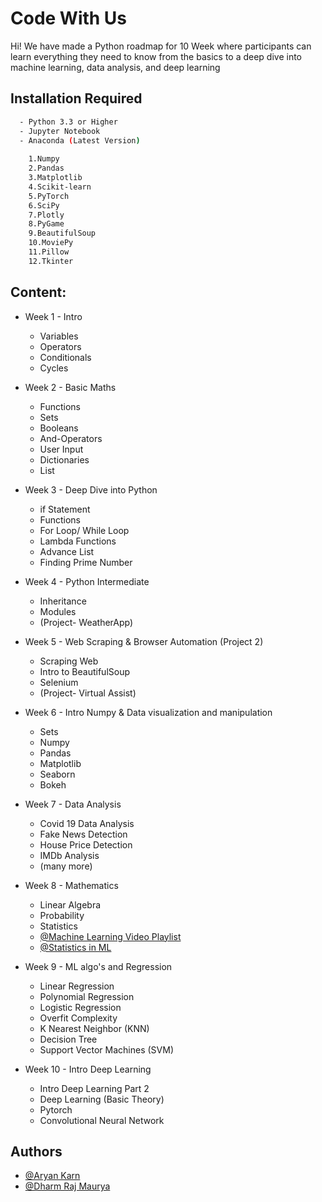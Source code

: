 
# Code With Us
Hi! We have made a Python roadmap for 10 Week where participants can learn everything they need to know from the basics to a deep dive into machine learning, data analysis, and deep learning


## Installation Required


```bash
  - Python 3.3 or Higher
  - Jupyter Notebook
  - Anaconda (Latest Version)
    
    1.Numpy
    2.Pandas
    3.Matplotlib
    4.Scikit-learn
    5.PyTorch
    6.SciPy
    7.Plotly
    8.PyGame
    9.BeautifulSoup
    10.MoviePy
    11.Pillow
    12.Tkinter    
```
## Content:

- Week 1 - Intro
  - Variables 
  - Operators
  - Conditionals
  - Cycles

- Week 2 - Basic Maths
  - Functions
  - Sets
  - Booleans
  - And-Operators
  - User Input
  - Dictionaries
  - List

- Week 3 - Deep Dive into Python
  - if Statement
  - Functions
  - For Loop/ While Loop
  - Lambda Functions
  - Advance List
  - Finding Prime Number

- Week 4 - Python Intermediate 
  - Inheritance
  - Modules
  - (Project- WeatherApp)

- Week 5 - Web Scraping & Browser Automation (Project 2)
  - Scraping Web
  - Intro to BeautifulSoup
  - Selenium
  - (Project- Virtual Assist)
  
- Week 6 - Intro Numpy & Data visualization and manipulation
  - Sets
  - Numpy
  - Pandas
  - Matplotlib
  - Seaborn
  - Bokeh

- Week 7 - Data Analysis
  - Covid 19 Data Analysis
  - Fake News Detection
  - House Price Detection
  - IMDb Analysis
   - (many more)

- Week 8 - Mathematics
  - Linear Algebra
  - Probability
  - Statistics
  - [@Machine Learning Video Playlist](https://www.youtube.com/watch?v=bPrmA1SEN2k&list=PLZoTAELRMXVPBTrWtJkn3wWQxZkmTXGwe})
  - [@Statistics in ML](https://www.youtube.com/watch?v=zRUliXuwJCQ&list=PLZoTAELRMXVMhVyr3Ri9IQ-t5QPBtxzJO)
- Week 9 - ML algo's and Regression 
  - Linear Regression
  - Polynomial Regression
  - Logistic Regression
  - Overfit Complexity
  - K Nearest Neighbor (KNN)
  - Decision Tree
  - Support Vector Machines (SVM)

- Week 10 - Intro Deep Learning
  - Intro Deep Learning Part 2
  - Deep Learning (Basic Theory)
  - Pytorch
  - Convolutional Neural Network

## Authors

- [@Aryan Karn](https://github.com/Aryan05)
- [@Dharm Raj Maurya](https://github.com/Dharm1999)
    
